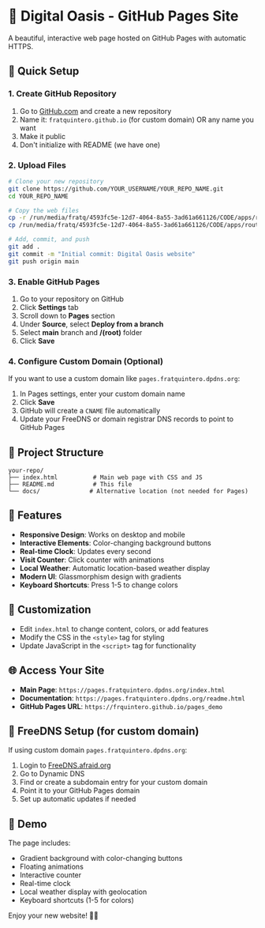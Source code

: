 # 🌴 Digital Oasis - GitHub Pages Site

A beautiful, interactive web page hosted on GitHub Pages with automatic HTTPS.

## 🚀 Quick Setup

### 1. Create GitHub Repository
1. Go to [GitHub.com](https://github.com) and create a new repository
2. Name it: `fratquintero.github.io` (for custom domain) OR any name you want
3. Make it public
4. Don't initialize with README (we have one)

### 2. Upload Files
```bash
# Clone your new repository
git clone https://github.com/YOUR_USERNAME/YOUR_REPO_NAME.git
cd YOUR_REPO_NAME

# Copy the web files
cp -r /run/media/fratq/4593fc5e-12d7-4064-8a55-3ad61a661126/CODE/apps/router_test/docs/* ./
cp /run/media/fratq/4593fc5e-12d7-4064-8a55-3ad61a661126/CODE/apps/router_test/README.md ./

# Add, commit, and push
git add .
git commit -m "Initial commit: Digital Oasis website"
git push origin main
```

### 3. Enable GitHub Pages
1. Go to your repository on GitHub
2. Click **Settings** tab
3. Scroll down to **Pages** section
4. Under **Source**, select **Deploy from a branch**
5. Select **main** branch and **/(root)** folder
6. Click **Save**

### 4. Configure Custom Domain (Optional)
If you want to use a custom domain like `pages.fratquintero.dpdns.org`:
1. In Pages settings, enter your custom domain name
2. Click **Save**
3. GitHub will create a `CNAME` file automatically
4. Update your FreeDNS or domain registrar DNS records to point to GitHub Pages

## 📁 Project Structure
```
your-repo/
├── index.html          # Main web page with CSS and JS
├── README.md           # This file
└── docs/              # Alternative location (not needed for Pages)
```

## 🎨 Features
- **Responsive Design**: Works on desktop and mobile
- **Interactive Elements**: Color-changing background buttons
- **Real-time Clock**: Updates every second
- **Visit Counter**: Click counter with animations
- **Local Weather**: Automatic location-based weather display
- **Modern UI**: Glassmorphism design with gradients
- **Keyboard Shortcuts**: Press 1-5 to change colors

## 🔧 Customization
- Edit `index.html` to change content, colors, or add features
- Modify the CSS in the `<style>` tag for styling
- Update JavaScript in the `<script>` tag for functionality

## 🌐 Access Your Site
- **Main Page**: `https://pages.fratquintero.dpdns.org/index.html`
- **Documentation**: `https://pages.fratquintero.dpdns.org/readme.html`
- **GitHub Pages URL**: `https://frquintero.github.io/pages_demo`

## 📝 FreeDNS Setup (for custom domain)
If using custom domain `pages.fratquintero.dpdns.org`:
1. Login to [FreeDNS.afraid.org](https://freedns.afraid.org)
2. Go to Dynamic DNS
3. Find or create a subdomain entry for your custom domain
4. Point it to your GitHub Pages domain
5. Set up automatic updates if needed

## 🎯 Demo
The page includes:
- Gradient background with color-changing buttons
- Floating animations
- Interactive counter
- Real-time clock
- Local weather display with geolocation
- Keyboard shortcuts (1-5 for colors)

Enjoy your new website! 🌴✨